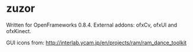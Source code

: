 zuzor
=====
Written for OpenFrameworks 0.8.4. External addons: ofxCv, ofxUI and ofxKinect.


GUI icons from: http://interlab.ycam.jp/en/projects/ram/ram_dance_toolkit

